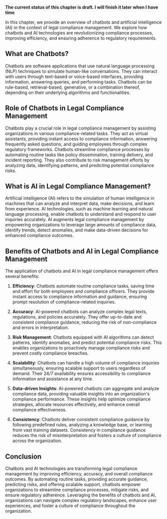 **The current status of this chapter is draft. I will finish it later when I have time**

In this chapter, we provide an overview of chatbots and artificial intelligence (AI) in the context of legal compliance management. We explore how chatbots and AI technologies are revolutionizing compliance processes, improving efficiency, and ensuring adherence to regulatory requirements.

What are Chatbots?
------------------

Chatbots are software applications that use natural language processing (NLP) techniques to simulate human-like conversations. They can interact with users through text-based or voice-based interfaces, providing information, answering queries, and performing tasks. Chatbots can be rule-based, retrieval-based, generative, or a combination thereof, depending on their underlying algorithms and functionalities.

Role of Chatbots in Legal Compliance Management
-----------------------------------------------

Chatbots play a crucial role in legal compliance management by assisting organizations in various compliance-related tasks. They act as virtual assistants, providing instant access to compliance information, answering frequently asked questions, and guiding employees through complex regulatory frameworks. Chatbots streamline compliance processes by automating routine tasks like policy dissemination, training delivery, and incident reporting. They also contribute to risk management efforts by analyzing data, identifying patterns, and predicting potential compliance risks.

What is AI in Legal Compliance Management?
------------------------------------------

Artificial intelligence (AI) refers to the simulation of human intelligence in machines that can analyze and interpret data, make decisions, and learn from experience. AI technologies, such as machine learning and natural language processing, enable chatbots to understand and respond to user inquiries accurately. AI augments legal compliance management by empowering organizations to leverage large amounts of compliance data, identify trends, detect anomalies, and make data-driven decisions for enhanced compliance outcomes.

Benefits of Chatbots and AI in Legal Compliance Management
----------------------------------------------------------

The application of chatbots and AI in legal compliance management offers several benefits:

1. **Efficiency**: Chatbots automate routine compliance tasks, saving time and effort for both employees and compliance officers. They provide instant access to compliance information and guidance, ensuring prompt resolution of compliance-related inquiries.

2. **Accuracy**: AI-powered chatbots can analyze complex legal texts, regulations, and policies accurately. They offer up-to-date and consistent compliance guidance, reducing the risk of non-compliance and errors in interpretation.

3. **Risk Management**: Chatbots equipped with AI algorithms can detect patterns, identify anomalies, and predict potential compliance risks. This enables organizations to proactively manage compliance risks and prevent costly compliance breaches.

4. **Scalability**: Chatbots can handle a high volume of compliance inquiries simultaneously, ensuring scalable support to users regardless of demand. Their 24/7 availability ensures accessibility to compliance information and assistance at any time.

5. **Data-driven Insights**: AI-powered chatbots can aggregate and analyze compliance data, providing valuable insights into an organization's compliance performance. These insights help optimize compliance strategies, allocate resources effectively, and enhance overall compliance effectiveness.

6. **Consistency**: Chatbots deliver consistent compliance guidance by following predefined rules, analyzing a knowledge base, or learning from vast training datasets. Consistency in compliance guidance reduces the risk of misinterpretation and fosters a culture of compliance across the organization.

Conclusion
----------

Chatbots and AI technologies are transforming legal compliance management by improving efficiency, accuracy, and overall compliance outcomes. By automating routine tasks, providing accurate guidance, predicting risks, and offering scalable support, chatbots empower organizations to streamline compliance processes, mitigate risks, and ensure regulatory adherence. Leveraging the benefits of chatbots and AI, organizations can navigate complex regulatory landscapes, enhance user experiences, and foster a culture of compliance throughout the organization.
